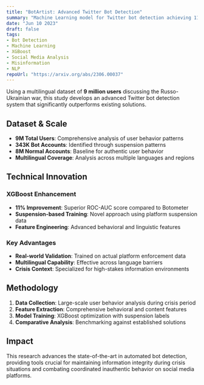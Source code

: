 ```yaml
---
title: "BotArtist: Advanced Twitter Bot Detection"
summary: "Machine Learning model for Twitter bot detection achieving 11% improvement over Botometer using suspension-based training on 9M user dataset."
date: "Jun 10 2023"
draft: false
tags:
- Bot Detection
- Machine Learning
- XGBoost
- Social Media Analysis
- Misinformation
- NLP
repoUrl: "https://arxiv.org/abs/2306.00037"
---
```


Using a multilingual dataset of **9 million users** discussing the Russo-Ukrainian war, this study develops an advanced Twitter bot detection system that significantly outperforms existing solutions.

## Dataset & Scale

- **9M Total Users**: Comprehensive analysis of user behavior patterns
- **343K Bot Accounts**: Identified through suspension patterns
- **8M Normal Accounts**: Baseline for authentic user behavior
- **Multilingual Coverage**: Analysis across multiple languages and regions

## Technical Innovation

### XGBoost Enhancement

- **11% Improvement**: Superior ROC-AUC score compared to Botometer
- **Suspension-based Training**: Novel approach using platform suspension data
- **Feature Engineering**: Advanced behavioral and linguistic features

### Key Advantages

- **Real-world Validation**: Trained on actual platform enforcement data
- **Multilingual Capability**: Effective across language barriers
- **Crisis Context**: Specialized for high-stakes information environments

## Methodology

1. **Data Collection**: Large-scale user behavior analysis during crisis period
2. **Feature Extraction**: Comprehensive behavioral and content features
3. **Model Training**: XGBoost optimization with suspension labels
4. **Comparative Analysis**: Benchmarking against established solutions

## Impact

This research advances the state-of-the-art in automated bot detection, providing tools crucial for maintaining information integrity during crisis situations and combating coordinated inauthentic behavior on social media platforms.
